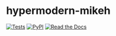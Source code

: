 # hypermodern-mikeh
[![Tests](https://github.com/MichaelHarrison87/hypermodern-mikeh/workflows/Tests/badge.svg)](https://github.com/MichaelHarrison87/hypermodern-mikeh/actions?workflow=Tests)
[![PyPI](https://img.shields.io/pypi/v/hypermodern-python-mikeh.svg)](https://pypi.org/project/hypermodern-python-mikeh/)
[![Read the Docs](https://readthedocs.org/projects/hypermodern-mikeh/badge/)](https://hypermodern-python.readthedocs.io/)
